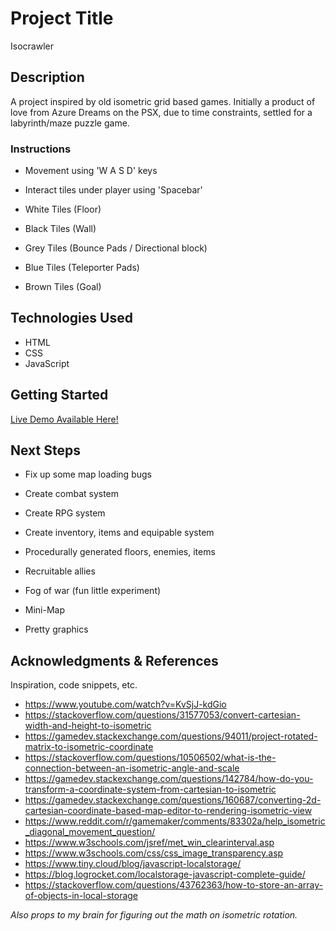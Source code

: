 # Project Title

Isocrawler

## Description

A project inspired by old isometric grid based games. Initially a product of love from Azure Dreams on the PSX, due to time constraints, settled for a labyrinth/maze puzzle game.

### Instructions

- Movement using 'W A S D' keys
- Interact tiles under player using 'Spacebar'

- White Tiles (Floor)
- Black Tiles (Wall)
- Grey Tiles (Bounce Pads / Directional block)
- Blue Tiles (Teleporter Pads)
- Brown Tiles (Goal)

## Technologies Used

- HTML
- CSS
- JavaScript

## Getting Started

[Live Demo Available Here!](https://damianchee.github.io/Project1/)

## Next Steps

- Fix up some map loading bugs
- Create combat system
- Create RPG system
- Create inventory, items and equipable system

- Procedurally generated floors, enemies, items
- Recruitable allies
- Fog of war (fun little experiment)
- Mini-Map

- Pretty graphics

## Acknowledgments & References

Inspiration, code snippets, etc.

- https://www.youtube.com/watch?v=KvSjJ-kdGio
- https://stackoverflow.com/questions/31577053/convert-cartesian-width-and-height-to-isometric
- https://gamedev.stackexchange.com/questions/94011/project-rotated-matrix-to-isometric-coordinate
- https://stackoverflow.com/questions/10506502/what-is-the-connection-between-an-isometric-angle-and-scale
- https://gamedev.stackexchange.com/questions/142784/how-do-you-transform-a-coordinate-system-from-cartesian-to-isometric
- https://gamedev.stackexchange.com/questions/160687/converting-2d-cartesian-coordinate-based-map-editor-to-rendering-isometric-view
- https://www.reddit.com/r/gamemaker/comments/83302a/help_isometric_diagonal_movement_question/
- https://www.w3schools.com/jsref/met_win_clearinterval.asp
- https://www.w3schools.com/css/css_image_transparency.asp
- https://www.tiny.cloud/blog/javascript-localstorage/
- https://blog.logrocket.com/localstorage-javascript-complete-guide/
- https://stackoverflow.com/questions/43762363/how-to-store-an-array-of-objects-in-local-storage

<i>Also props to my brain for figuring out the math on isometric rotation.</i>
